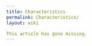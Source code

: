 ```yaml
---
title: Characteristics
permalink: Characteristics/
layout: wiki

This article has gone missing.
---
```


